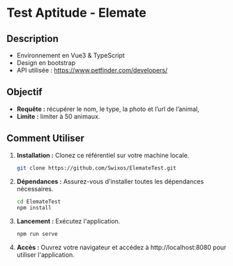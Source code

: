 # Test Aptitude - Elemate

## Description

- Environnement en Vue3 & TypeScript
- Design en bootstrap
- API utilisée : https://www.petfinder.com/developers/

## Objectif

- **Requête :** récupérer le nom, le type, la photo et l’url de l’animal,
- **Limite :** limiter à 50 animaux.

## Comment Utiliser

1. **Installation :** Clonez ce référentiel sur votre machine locale.

   ```bash
   git clone https://github.com/Swixos/ElemateTest.git
   ```
   
2. **Dépendances :** Assurez-vous d'installer toutes les dépendances nécessaires.

   ```bash
   cd ElemateTest
   npm install
   ```

3. **Lancement :** Exécutez l'application.

   ```bash
   npm run serve
   ```

4. **Accès :** Ouvrez votre navigateur et accédez à http://localhost:8080 pour utiliser l'application.
